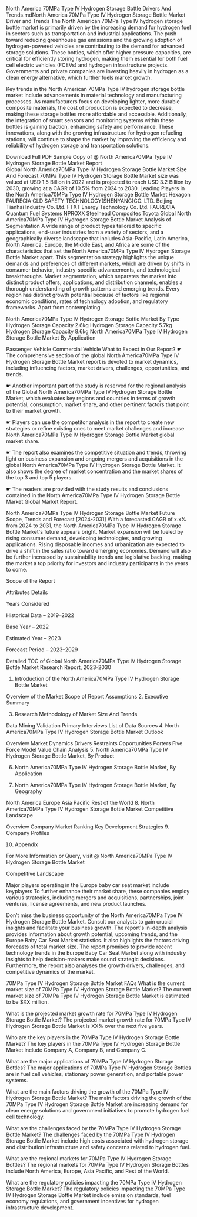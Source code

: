 North America 70MPa Type IV Hydrogen Storage Bottle Drivers And Trends.mdNorth America 70MPa Type IV Hydrogen Storage Bottle Market Driver and Trends
The North American 70MPa Type IV hydrogen storage bottle market is primarily driven by the increasing demand for hydrogen fuel in sectors such as transportation and industrial applications. The push toward reducing greenhouse gas emissions and the growing adoption of hydrogen-powered vehicles are contributing to the demand for advanced storage solutions. These bottles, which offer higher pressure capacities, are critical for efficiently storing hydrogen, making them essential for both fuel cell electric vehicles (FCEVs) and hydrogen infrastructure projects. Governments and private companies are investing heavily in hydrogen as a clean energy alternative, which further fuels market growth.

Key trends in the North American 70MPa Type IV hydrogen storage bottle market include advancements in material technology and manufacturing processes. As manufacturers focus on developing lighter, more durable composite materials, the cost of production is expected to decrease, making these storage bottles more affordable and accessible. Additionally, the integration of smart sensors and monitoring systems within these bottles is gaining traction, enhancing safety and performance. These innovations, along with the growing infrastructure for hydrogen refueling stations, will continue to shape the market by improving the efficiency and reliability of hydrogen storage and transportation solutions.

Download Full PDF Sample Copy of @ North America70MPa Type IV Hydrogen Storage Bottle Market Report  
Global North America70MPa Type IV Hydrogen Storage Bottle Market Size And Forecast
70MPa Type IV Hydrogen Storage Bottle Market size was valued at USD 1.5 Billion in 2022 and is projected to reach USD 3.2 Billion by 2030, growing at a CAGR of 10.5% from 2024 to 2030.
Leading Players in the North America70MPa Type IV Hydrogen Storage Bottle Market
Hexagon
FAURECIA CLD SAFETY TECHNOLOGY(SHENYANG)CO.
LTD.
Beijing Tianhai Industry Co.
Ltd.
FTXT Energy Technology Co.
Ltd.
FAURECIA
Quantum Fuel Systems
NPROXX
Steelhead Composites
Toyota
Global North America70MPa Type IV Hydrogen Storage Bottle Market Analysis of Segmentation
A wide range of product types tailored to specific applications, end-user industries from a variety of sectors, and a geographically diverse landscape that includes Asia-Pacific, Latin America, North America, Europe, the Middle East, and Africa are some of the characteristics that set the North America70MPa Type IV Hydrogen Storage Bottle Market apart. This segmentation strategy highlights the unique demands and preferences of different markets, which are driven by shifts in consumer behavior, industry-specific advancements, and technological breakthroughs. Market segmentation, which separates the market into distinct product offers, applications, and distribution channels, enables a thorough understanding of growth patterns and emerging trends. Every region has distinct growth potential because of factors like regional economic conditions, rates of technology adoption, and regulatory frameworks. Apart from contemplating

North America70MPa Type IV Hydrogen Storage Bottle Market By Type
Hydrogen Storage Capacity 2.6kg
Hydrogen Storage Capacity 5.7kg
Hydrogen Storage Capacity 8.6kg
North America70MPa Type IV Hydrogen Storage Bottle Market By Application

Passenger Vehicle
Commercial Vehicle
What to Expect in Our Report?
☛ The comprehensive section of the global North America70MPa Type IV Hydrogen Storage Bottle Market report is devoted to market dynamics, including influencing factors, market drivers, challenges, opportunities, and trends.

☛ Another important part of the study is reserved for the regional analysis of the Global North America70MPa Type IV Hydrogen Storage Bottle Market, which evaluates key regions and countries in terms of growth potential, consumption, market share, and other pertinent factors that point to their market growth.

☛ Players can use the competitor analysis in the report to create new strategies or refine existing ones to meet market challenges and increase North America70MPa Type IV Hydrogen Storage Bottle Market global market share.

☛ The report also examines the competitive situation and trends, throwing light on business expansion and ongoing mergers and acquisitions in the global North America70MPa Type IV Hydrogen Storage Bottle Market. It also shows the degree of market concentration and the market shares of the top 3 and top 5 players.

☛ The readers are provided with the study results and conclusions contained in the North America70MPa Type IV Hydrogen Storage Bottle Market Global Market Report.

North America70MPa Type IV Hydrogen Storage Bottle Market Future Scope, Trends and Forecast [2024-2031]
With a forecasted CAGR of x.x% from 2024 to 2031, the North America70MPa Type IV Hydrogen Storage Bottle Market's future appears bright. Market expansion will be fueled by rising consumer demand, developing technologies, and growing applications. Rising disposable incomes and urbanization are expected to drive a shift in the sales ratio toward emerging economies. Demand will also be further increased by sustainability trends and legislative backing, making the market a top priority for investors and industry participants in the years to come.

Scope of the Report

Attributes Details

Years Considered

Historical Data – 2019–2022

Base Year – 2022

Estimated Year – 2023

Forecast Period – 2023–2029

Detailed TOC of Global North America70MPa Type IV Hydrogen Storage Bottle Market Research Report, 2023-2030
1. Introduction of the North America70MPa Type IV Hydrogen Storage Bottle Market

Overview of the Market
Scope of Report
Assumptions
2. Executive Summary

3. Research Methodology of Market Size And Trends

Data Mining
Validation
Primary Interviews
List of Data Sources
4. North America70MPa Type IV Hydrogen Storage Bottle Market Outlook

Overview
Market Dynamics
Drivers
Restraints
Opportunities
Porters Five Force Model
Value Chain Analysis
5. North America70MPa Type IV Hydrogen Storage Bottle Market, By Product

6. North America70MPa Type IV Hydrogen Storage Bottle Market, By Application

7. North America70MPa Type IV Hydrogen Storage Bottle Market, By Geography

North America
Europe
Asia Pacific
Rest of the World
8. North America70MPa Type IV Hydrogen Storage Bottle Market Competitive Landscape

Overview
Company Market Ranking
Key Development Strategies
9. Company Profiles

10. Appendix

For More Information or Query, visit @ North America70MPa Type IV Hydrogen Storage Bottle Market

Competitive Landscape

Major players operating in the Europe baby car seat market include keyplayers To further enhance their market share, these companies employ various strategies, including mergers and acquisitions, partnerships, joint ventures, license agreements, and new product launches.

Don’t miss the business opportunity of the North America70MPa Type IV Hydrogen Storage Bottle Market. Consult our analysts to gain crucial insights and facilitate your business growth.
The report's in-depth analysis provides information about growth potential, upcoming trends, and the Europe Baby Car Seat Market statistics. It also highlights the factors driving forecasts of total market size. The report promises to provide recent technology trends in the Europe Baby Car Seat Market along with industry insights to help decision-makers make sound strategic decisions. Furthermore, the report also analyses the growth drivers, challenges, and competitive dynamics of the market.

70MPa Type IV Hydrogen Storage Bottle Market FAQs
What is the current market size of 70MPa Type IV Hydrogen Storage Bottle Market?
The current market size of 70MPa Type IV Hydrogen Storage Bottle Market is estimated to be $XX million.

What is the projected market growth rate for 70MPa Type IV Hydrogen Storage Bottle Market?
The projected market growth rate for 70MPa Type IV Hydrogen Storage Bottle Market is XX% over the next five years.

Who are the key players in the 70MPa Type IV Hydrogen Storage Bottle Market?
The key players in the 70MPa Type IV Hydrogen Storage Bottle Market include Company A, Company B, and Company C.

What are the major applications of 70MPa Type IV Hydrogen Storage Bottles?
The major applications of 70MPa Type IV Hydrogen Storage Bottles are in fuel cell vehicles, stationary power generation, and portable power systems.

What are the main factors driving the growth of the 70MPa Type IV Hydrogen Storage Bottle Market?
The main factors driving the growth of the 70MPa Type IV Hydrogen Storage Bottle Market are increasing demand for clean energy solutions and government initiatives to promote hydrogen fuel cell technology.

What are the challenges faced by the 70MPa Type IV Hydrogen Storage Bottle Market?
The challenges faced by the 70MPa Type IV Hydrogen Storage Bottle Market include high costs associated with hydrogen storage and distribution infrastructure and safety concerns related to hydrogen fuel.

What are the regional markets for 70MPa Type IV Hydrogen Storage Bottles?
The regional markets for 70MPa Type IV Hydrogen Storage Bottles include North America, Europe, Asia Pacific, and Rest of the World.

What are the regulatory policies impacting the 70MPa Type IV Hydrogen Storage Bottle Market?
The regulatory policies impacting the 70MPa Type IV Hydrogen Storage Bottle Market include emission standards, fuel economy regulations, and government incentives for hydrogen infrastructure development.

